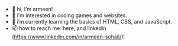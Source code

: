 - 👋 hi, I’m armeen!
- 👀 i'm interested in coding games and websites.
- 🌱 i’m currently learning the basics of HTML, CSS, and JavaScript.
- 📫 how to reach me: here, and linkedin (https://www.linkedin.com/in/armeen-sohail/)!

<!---
webbexisting/webbexisting is a ✨ special ✨ repository because its `README.md` (this file) appears on your GitHub profile.
You can click the Preview link to take a look at your changes.
--->
